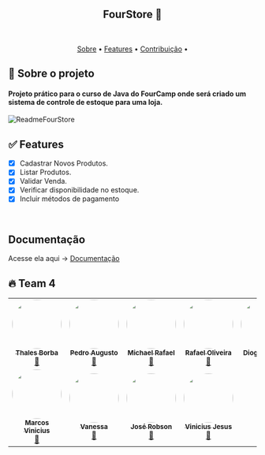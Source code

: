 <h2 align="center">FourStore 👚</h2>
<br>
<p align="center">
 <a href="#-sobre-o-projeto">Sobre</a> •
 <a href="#features">Features</a> •  
 <a href="#contribuicao">Contribuição</a> • 
</p>

## 🔎 Sobre o projeto
#### Projeto prático para o curso de Java do FourCamp onde será criado um sistema de controle de estoque para uma loja. 
![ReadmeFourStore](https://user-images.githubusercontent.com/82779533/170101260-1a03f431-1a38-4203-93df-529aa2a5bf2b.PNG)


## ✅ Features

- [x] Cadastrar Novos Produtos.
- [x] Listar Produtos.
- [x] Validar Venda.
- [x] Verificar disponibilidade no estoque.
- [x] Incluir métodos de pagamento

<br>

## Documentação

Acesse ela aqui -> [Documentação](https://github.com/rafael-oliveira-hellz/FourStore-Team4/blob/master/DOCUMENTA%C3%87%C3%83O%20FOURSTORE%20ATUAL.docx)

## 🔥 Team 4
<table>
  
  <tr>
    <td align="center"><a href="https://github.com/ThalesBorba"><img style="border-radius: 50%;" src="https://avatars.githubusercontent.com/u/64099896?v=4" width="100px;" alt=""/><br /><sub><b>Thales Borba</b></sub></a><br /><a href="https://github.com/ThalesBorba/" title="Thales">🚀</a></td>
    <td align="center"><a href="https://github.com/pedro-augustof"><img style="border-radius: 50%;" src="https://avatars.githubusercontent.com/u/77128848?v=4" width="100px;" alt=""/><br /><sub><b>Pedro Augusto</b></sub></a><br /><a href="https://github.com/pedro-augustof" title="pedro">🚀</a></td>
    <td align="center"><a href="https://github.com/MichaelRafael"><img style="border-radius: 50%;" src="https://avatars.githubusercontent.com/u/86898305?v=4" width="100px;" alt=""/><br /><sub><b>Michael Rafael</b></sub></a><br /><a href="https://github.com/MichaelRafael" title="Michael">🚀</a></td>
    <td align="center"><a href="https://github.com/rafael-oliveira-hellz"><img style="border-radius: 50%;" src="https://avatars.githubusercontent.com/u/95747012?v=4" width="100px;" alt=""/><br /><sub><b>Rafael Oliveira</b></sub></a><br /><a href="https://github.com/rafael-oliveira-hellz" title="rafael">🚀</a></td>
   <td align="center"><a href="https://github.com/dhvalente"><img style="border-radius: 50%;" src="https://avatars.githubusercontent.com/u/92636440?v=4" width="100px;" alt=""/><br /><sub><b>Diogo Valente</b></sub></a><br /><a href="https://github.com/dhvalente" title="Diogo">🚀</a></td>
  </tr>
  <tr>
    <td align="center"><a href="https://github.com/marcos-aha"><img style="border-radius: 50%;" src="https://avatars.githubusercontent.com/u/87346415?v=44" width="100px;" alt=""/><br /><sub><b>Marcos Vinicius</b></sub></a><br /><a href="https://github.com/marcos-aha" title="Marcos">🚀</a></td>
    <td align="center"><a href="https://github.com/xavmxs"><img style="border-radius: 50%;" src="https://avatars.githubusercontent.com/u/29954323?v=4" width="100px;" alt=""/><br /><sub><b>Vanessa</b></sub></a><br /><a href="https://github.com/xavmxs" title="Vanessa">🚀</a></td>
    <td align="center"><a href="https://github.com/robinhosz"><img style="border-radius: 50%;" src="https://avatars.githubusercontent.com/u/82779533?v=4" width="100px;" alt=""/><br /><sub><b>José Robson</b></sub></a><br /><a href="https://github.com/robinhosz" title="José Robson">🚀</a></td>
    <td align="center"><a href="https://github.com/viniciusantos2105"><img style="border-radius: 50%;" src="https://avatars.githubusercontent.com/u/92672912?v=4" width="100px;" alt=""/><br /><sub><b>Vinicius Jesus</b></sub></a><br /><a href="https://github.com/viniciusantos2105 title="Vinicius">🚀</a></td>
  </tr>
</table>
